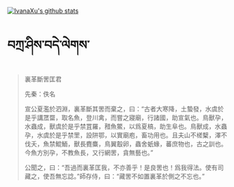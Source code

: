 [![IvanaXu's github stats](https://github-readme-stats.vercel.app/api?username=IvanaXu&show_icons=true&theme=vue-dark)](https://github.com/anuraghazra/github-readme-stats)
# བཀྲ་ཤིས་བདེ་ལེགས་
> 裏革斷罟匡君
> 
> 先秦：佚名 
> 
> 宣公夏濫於泗淵，裏革斷其罟而棄之，曰：“古者大寒降，土蟄發，水虞於是乎講罛罶，取名魚，登川禽，而嘗之寢廟，行諸國，助宣氣也。鳥獸孕，水蟲成，獸虞於是乎禁罝羅，矠魚鱉，以爲夏槁，助生阜也。鳥獸成，水蟲孕，水虞於是乎禁罜，設阱鄂，以實廟庖，畜功用也。且夫山不槎櫱，澤不伐夭，魚禁鯤鮞，獸長麑麋，鳥翼鷇卵，蟲舍蚔蝝，蕃庶物也，古之訓也。今魚方別孕，不教魚長，又行網罟，貪無藝也。”
> 
> 公聞之，曰：“吾過而裏革匡我，不亦善乎！是良罟也！爲我得法。使有司藏之，使吾無忘諗。”師存侍，曰：“藏罟不如置裏革於側之不忘也。”
>